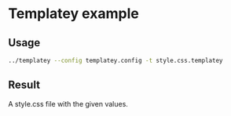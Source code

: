 # Templatey example
## Usage
```sh
../templatey --config templatey.config -t style.css.templatey
```

## Result
A style.css file with the given values.